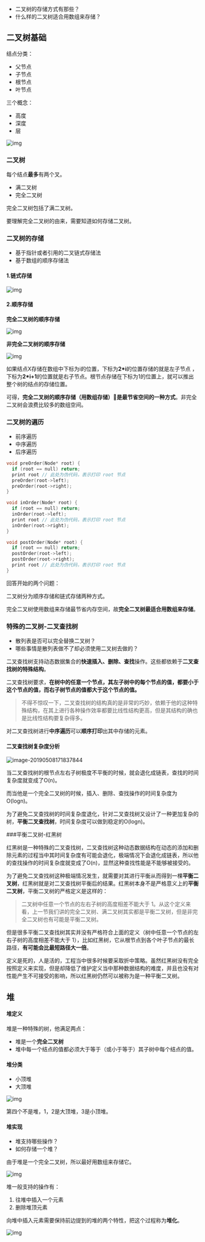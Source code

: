* 二叉树的存储方式有那些？
* 什么样的二叉树适合用数组来存储？



## 二叉树基础

结点分类：

* 父节点
* 子节点
* 根节点
* 叶节点

三个概念：

* 高度
* 深度
* 层

![img](6.树/4094a733986073fedb6b9d03f877d71e.jpg)



### 二叉树

每个结点**最多**有两个叉。

* 满二叉树
* 完全二叉树

完全二叉树包括了满二叉树。

要理解完全二叉树的由来，需要知道如何存储二叉树。



### 二叉树的存储

* 基于指针或者引用的二叉链式存储法
* 基于数组的顺序存储法

#### 1.链式存储

![img](6.树/12cd11b2432ed7c4dfc9a2053cb70b8e.jpg)



#### 2.顺序存储

**完全二叉树的顺序存储**

![img](6.树/14eaa820cb89a17a7303e8847a412330.jpg)



**非完全二叉树的顺序存储**

![img](6.树/08bd43991561ceeb76679fbb77071223.jpg)

如果结点X存储在数组中下标为i的位置，下标为**2\*i**的位置存储的就是左子节点 ，下标为**2\*i+1**的位置就是右子节点。根节点存储在下标为1的位置上，就可以推出整个树的结点的存储位置。

可得，**完全二叉树的顺序存储（用数组存储）是最节省空间的一种方式**。非完全二叉树会浪费比较多的数组空间。



### 二叉树的遍历

* 前序遍历
* 中序遍历
* 后序遍历

```c
void preOrder(Node* root) {
  if (root == null) return;
  print root // 此处为伪代码，表示打印 root 节点
  preOrder(root->left);
  preOrder(root->right);
}

void inOrder(Node* root) {
  if (root == null) return;
  inOrder(root->left);
  print root // 此处为伪代码，表示打印 root 节点
  inOrder(root->right);
}

void postOrder(Node* root) {
  if (root == null) return;
  postOrder(root->left);
  postOrder(root->right);
  print root // 此处为伪代码，表示打印 root 节点
}

```



回答开始的两个问题：

二叉树分为顺序存储和链式存储两种方式。

完全二叉树使用数组来存储最节省内存空间，故**完全二叉树最适合用数组来存储**。



### 特殊的二叉树-二叉查找树

* 散列表是否可以完全替换二叉树？
* 哪些事情是散列表做不了却必须使用二叉树去做的？

二叉查找树支持动态数据集合的**快速插入、删除、查找**操作。这些都依赖于**二叉查找树的特殊结构**。

二叉查找树要求，**在树中的任意一个节点，其左子树中的每个节点的值，都要小于这个节点的值，而右子树节点的值都大于这个节点的值。**

> 不得不惊叹一下，二叉查找树的结构真的是非常的巧妙，依赖于他的这种特殊结构，在其上进行各种操作效率都要比线性结构更高，但是其结构的确也是比线性结构要复杂得多。

对二叉查找树进行**中序遍历**可以**顺序打印**出其中存储的元素。

#### 二叉查找树复杂度分析

![image-20190508171837844](6.树/image-20190508171837844.png)

 

当二叉查找树的根节点左右子树极度不平衡的时候，就会退化成链表，查找的时间复杂度就变成了O(n)。

而当他是一个完全二叉树的时候，插入、删除、查找操作的时间复杂度为O(logn)。

为了避免二叉查找树的时间复杂度退化，针对二叉查找树又设计了一种更加复杂的树，**平衡二叉查找树**，时间复杂度可以做到稳定的O(logn)。



###平衡二叉树-红黑树

红黑树是一种特殊的二叉查找树，二叉查找树这种动态数据结构在动态的添加和删除元素的过程当中其时间复杂度有可能会退化，极端情况下会退化成链表，所以他的查找操作的时间复杂度就变成了O(n)，显然这种查找性能是不能够被接受的。

为了避免二叉查找树这种极端情况发生，就需要对其进行平衡从而得到一棵**平衡二叉树**，红黑树就是对二叉查找树平衡后的结果。红黑树本身不是严格意义上的**平衡二叉树**，平衡二叉树的严格定义是这样的：

> 二叉树中任意一个节点的左右子树的高度相差不能大于 1。从这个定义来看，上一节我们讲的完全二叉树、满二叉树其实都是平衡二叉树，但是非完全二叉树也有可能是平衡二叉树。

但是很多平衡二叉查找树其实并没有严格符合上面的定义（树中任意一个节点的左右子树的高度相差不能大于 1），比如红黑树，它从根节点到各个叶子节点的最长路径，**有可能会比最短路径大一倍**。

定义是死的，人是活的，工程当中很多时候要采取折中策略。虽然红黑树没有完全按照定义来实现，但是却降低了维护定义当中那种数据结构的难度，并且也没有对性能产生不可接受的影响，所以红黑树仍然可以被称为是一种平衡二叉树。





## 堆

#### 堆定义

堆是一种特殊的树，他满足两点：

* 堆是一个**完全二叉树**
* 堆中每一个结点的值都必须大于等于（或小于等于）其子树中每个结点的值。

#### 堆分类

* 小顶堆
* 大顶堆

![img](6.树/4c452a1ad3b2d152daa2727d06097099.jpg)

第四个不是堆，1，2是大顶堆，3是小顶堆。

#### 堆实现

* 堆支持哪些操作？
* 如何存储一个堆？

由于堆是一个完全二叉树，所以最好用数组来存储它。

![img](6.树/4d349f57947df6590a2dd1364c3b0b1e.jpg)

堆一般支持的操作有：

1. 往堆中插入一个元素
2. 删除堆顶元素

向堆中插入元素需要保持前边提到的堆的两个特性，把这个过程称为**堆化**。

![img](6.树/e3744661e038e4ae570316bc862b2c0e.jpg)



























